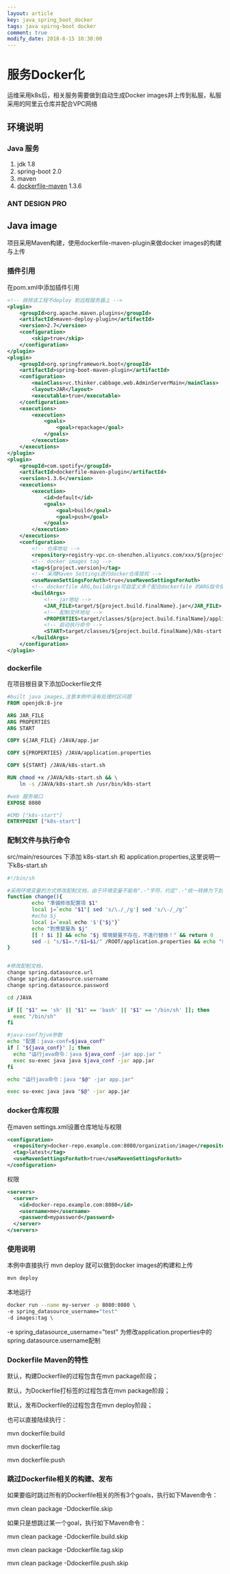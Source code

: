 ```yaml
---
layout: article
key: java_spring_boot_docker
tags: java spirng-boot docker
comment: true
modify_date: 2018-8-15 10:30:00
---
```

# 服务Docker化
运维采用k8s后，相关服务需要做到自动生成Docker images并上传到私服，私服采用的阿里云仓库并配合VPC网络
## 环境说明
### Java 服务
1. jdk 1.8
2. spring-boot 2.0
3. maven 
4. [dockerfile-maven](https://github.com/spotify/dockerfile-maven) 1.3.6
### ANT DESIGN PRO
## Java image
项目采用Maven构建，使用dockerfile-maven-plugin来做docker images的构建与上传
### 插件引用
在pom.xml中添加插件引用
``` xml
<!-- 排除该工程不deploy 到远程服务器上 -->
<plugin>
    <groupId>org.apache.maven.plugins</groupId>
    <artifactId>maven-deploy-plugin</artifactId>
    <version>2.7</version>
    <configuration>
        <skip>true</skip>
    </configuration>
</plugin>
<plugin>
    <groupId>org.springframework.boot</groupId>
    <artifactId>spring-boot-maven-plugin</artifactId>
    <configuration>
        <mainClass>vc.thinker.cabbage.web.AdminServerMain</mainClass>
        <layout>JAR</layout>
        <executable>true</executable>
    </configuration>
    <executions>
        <execution>
            <goals>
                <goal>repackage</goal>
            </goals>
        </execution>
    </executions>
</plugin>
<plugin>
    <groupId>com.spotify</groupId>
    <artifactId>dockerfile-maven-plugin</artifactId>
    <version>1.3.6</version>
    <executions>
        <execution>
            <id>default</id>
            <goals>
                <goal>build</goal>
                <goal>push</goal>
            </goals>
        </execution>
    </executions>
    <configuration>
        <!-- 仓库地址 -->
        <repository>registry-vpc.cn-shenzhen.aliyuncs.com/xxx/${project.artifactId}</repository>
        <!-- docker images tag -->
        <tag>${project.version}</tag>
        <!-- 采用Maven Settings进行docker仓库授权 -->
        <useMavenSettingsForAuth>true</useMavenSettingsForAuth>
        <!-- dockerfile ARG,buildArgs可自定义多个配合dockerfile 的ARG指令使用 -->
        <buildArgs>
            <!-- jar地址 -->
            <JAR_FILE>target/${project.build.finalName}.jar</JAR_FILE>
            <!-- 配制文件地址 -->
            <PROPERTIES>target/classes/${project.build.finalName}/application.properties</PROPERTIES>
            <!-- 启动执行命令 -->
            <START>target/classes/${project.build.finalName}/k8s-start.sh</START>
        </buildArgs>
    </configuration>
</plugin>
```
### dockerfile
在项目根目录下添加Dockerfile文件
``` Dockerfile
#built java images,注意本例中没有处理时区问题
FROM openjdk:8-jre

ARG JAR_FILE
ARG PROPERTIES
ARG START

COPY ${JAR_FILE} /JAVA/app.jar

COPY ${PROPERTIES} /JAVA/application.properties

COPY ${START} /JAVA/k8s-start.sh

RUN chmod +x /JAVA/k8s-start.sh && \
    ln -s /JAVA/k8s-start.sh /usr/bin/k8s-start

#web 服务端口
EXPOSE 8080

#CMD ["k8s-start"]
ENTRYPOINT ["k8s-start"]
```
### 配制文件与执行命令
src/main/resources 下添加 k8s-start.sh 和 application.properties,这里说明一下k8s-start.sh
``` bash
#!/bin/sh

#采用环境变量的方式修改配制文档，由于环境变量不能有".-"字符，约定".-"统一转换为下划线_
function change(){
        echo "準備修改配置項 $1"
        local j=`echo "$1"| sed 's/\./_/g'| sed 's/\-/_/g'`
        #echo $j
        local i=`eval echo '$'{"$j"}`
        echo "對應變量為 $j"
        [[ ! $i ]] && echo "$j 環境變量不存在，不進行替換！" && return 0
        sed -i "s/$1=.*/$1=$i/" /ROOT/application.properties && echo "替換變量 $i 成功 "
}


#修改配制文档，
change spring.datasource.url
change spring.datasource.username
change spring.datasource.password

cd /JAVA

if [[ "$1" == 'sh' || "$1" == 'bash' || "$1" == '/bin/sh' ]]; then
  exec "/bin/sh"
fi

#java-conf为jvm参数
echo "配置：java-conf=$java_conf"
if [ "${java_conf}" ]; then
  echo "运行java命令：java $java_conf -jar app.jar "
  exec su-exec java java $java_conf -jar app.jar
fi

echo "运行java命令：java "$@" -jar app.jar"

exec su-exec java java "$@" -jar app.jar
```
### docker仓库权限
在maven settings.xml设置仓库地址与权限
``` xml
<configuration>
  <repository>docker-repo.example.com:8080/organization/image</repository>
  <tag>latest</tag>
  <useMavenSettingsForAuth>true</useMavenSettingsForAuth>
</configuration>
```
权限
``` xml
<servers>
  <server>
    <id>docker-repo.example.com:8080</id>
    <username>me</username>
    <password>mypassword</password>
  </server>
</servers>
```
### 使用说明
本例中直接执行 mvn deploy 就可以做到docker images的构建和上传
``` bash
mvn deploy
```
本地运行
``` bash
docker run --name my-server -p 8080:8080 \
-e spring_datasource_username="test"
-d images:tag \
```
-e spring_datasource_username="test" 为修改application.properties中的spring.datasource.username配制
### Dockerfile Maven的特性
默认，构建Dockerfile的过程包含在mvn package阶段；

默认，为Dockerfile打标签的过程包含在mvn package阶段；

默认，发布Dockerfile的过程包含在mvn deploy阶段；

也可以直接陆续执行：

mvn dockerfile:build

mvn dockerfile:tag

mvn dockerfile:push

### 跳过Dockerfile相关的构建、发布
如果要临时跳过所有的Dockerfile相关的所有3个goals，执行如下Maven命令：

mvn clean package -Ddockerfile.skip

如果只是想跳过某一个goal，执行如下Maven命令：

mvn clean package -Ddockerfile.build.skip

mvn clean package -Ddockerfile.tag.skip

mvn clean package -Ddockerfile.push.skip